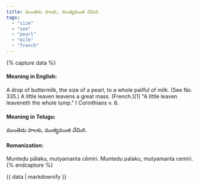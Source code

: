 ```yaml
---
title: ముంతెడు పాలకు, ముత్యమంత చేమిరి.
tags:
  - "size"
  - "see"
  - "pearl"
  - "milk"
  - "french"
---
```


{% capture data %}
#### Meaning in English:
A drop of buttermilk, the size of a pearl, to a whole pailful of milk.
(See No. 335.)
A little leaven leavens a great mass. (French.)[1]
"A little leaven leaveneth the whole lump." I Corinthians v. 6.

#### Meaning in Telugu:
ముంతెడు పాలకు, ముత్యమంత చేమిరి.

#### Romanization:
Munteḍu pālaku, mutyamanta cēmiri.
Muntedu palaku, mutyamanta cemiri.
{% endcapture %}

{{ data | markdownify }}

